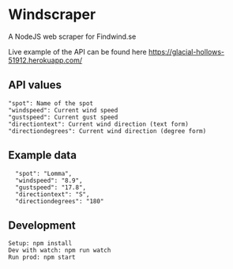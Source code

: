 # Windscraper
A NodeJS web scraper for Findwind.se

Live example of the API can be found here https://glacial-hollows-51912.herokuapp.com/

## API values
```
"spot": Name of the spot
"windspeed": Current wind speed
"gustspeed": Current gust speed
"directiontext": Current wind direction (text form)
"directiondegrees": Current wind direction (degree form)
```

## Example data
```
  "spot": "Lomma",
  "windspeed": "8.9",
  "gustspeed": "17.8",
  "directiontext": "S",
  "directiondegrees": "180"
```

## Development
```
Setup: npm install
Dev with watch: npm run watch
Run prod: npm start
```
